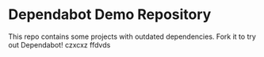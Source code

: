 # Dependabot Demo Repository

This repo contains some projects with outdated dependencies. Fork it to try out
Dependabot!
czxcxz
ffdvds
